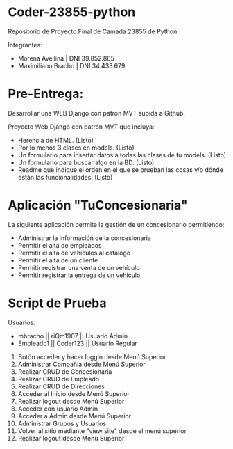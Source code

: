 # Coder-23855-python
Repositorio de Proyecto Final de Camada 23855 de Python

Integrantes:
 - Morena Avellina | DNI 39.852.865
 - Maximiliano Bracho | DNI 34.433.679


# Pre-Entrega: 
Desarrollar una WEB Django con patrón MVT subida a Github.

Proyecto Web Django con patrón MVT que incluya:
- Herencia de HTML. (Listo)
- Por lo menos 3 clases en models. (Listo)
- Un formulario para insertar datos a todas las clases de tu models. (Listo)
- Un formulario para buscar algo en la BD. (Listo)
- Readme que indique el orden en el que se prueban las cosas y/o dónde están las funcionalidades! (Listo)


# Aplicación "TuConcesionaria"
La siguiente aplicación permite la gestión de un concesionario permitiendo:
- Administrar la información de la concesionaria
- Permitir el alta de empleados
- Permitir el alta de vehículos al catálogo
- Permitir el alta de un cliente
- Permitir registrar una venta de un vehículo
- Permitir registrar la entrega de un vehículo


# Script de Prueba
Usuarios:
- mbracho || riQm1907 || Usuario Admin
- Empleado1 || Coder123 || Usuario Regular

1) Botón acceder y hacer loggin desde Menú Superior
2) Administrar Compañía desde Menú Superior
3) Realizar CRUD de Concesionaria
4) Realizar CRUD de Empleado
5) Realizar CRUD de Direcciones
6) Acceder al Inicio desde Menú Superior
7) Realizar logout desde Menú Superior
8) Acceder con usuario Admin
9) Acceder a Admin desde Menú Superior
10) Administrar Grupos y Usuarios
11) Volver al sitio mediante "view site" desde el menú superior
12) Realizar logout desde Menú Superior

